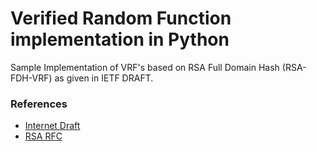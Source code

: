 Verified Random Function implementation in Python
==================================================


Sample Implementation of VRF's based on RSA Full Domain Hash (RSA-FDH-VRF) as given in IETF DRAFT.

### References
* [Internet Draft](https://tools.ietf.org/id/draft-goldbe-vrf-01.html)
* [RSA RFC](https://tools.ietf.org/html/rfc8017#section-4.1)